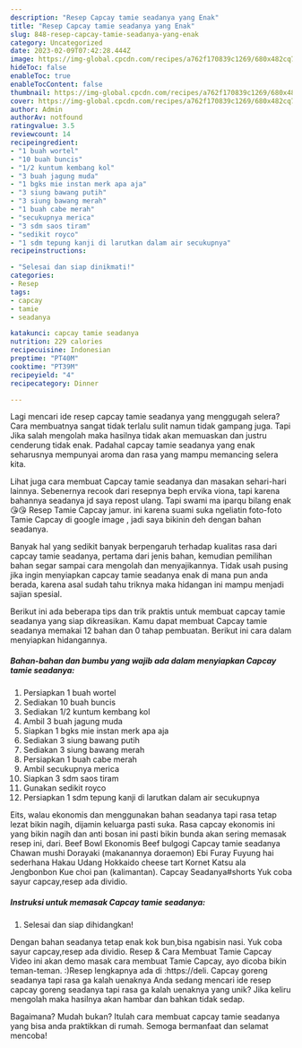 ```yaml
---
description: "Resep Capcay tamie seadanya yang Enak"
title: "Resep Capcay tamie seadanya yang Enak"
slug: 848-resep-capcay-tamie-seadanya-yang-enak
category: Uncategorized
date: 2023-02-09T07:42:28.444Z
image: https://img-global.cpcdn.com/recipes/a762f170839c1269/680x482cq70/capcay-tamie-seadanya-foto-resep-utama.jpg
hideToc: false
enableToc: true
enableTocContent: false
thumbnail: https://img-global.cpcdn.com/recipes/a762f170839c1269/680x482cq70/capcay-tamie-seadanya-foto-resep-utama.jpg
cover: https://img-global.cpcdn.com/recipes/a762f170839c1269/680x482cq70/capcay-tamie-seadanya-foto-resep-utama.jpg
author: Admin
authorAv: notfound
ratingvalue: 3.5
reviewcount: 14
recipeingredient:
- "1 buah wortel"
- "10 buah buncis"
- "1/2 kuntum kembang kol"
- "3 buah jagung muda"
- "1 bgks mie instan merk apa aja"
- "3 siung bawang putih"
- "3 siung bawang merah"
- "1 buah cabe merah"
- "secukupnya merica"
- "3 sdm saos tiram"
- "sedikit royco"
- "1 sdm tepung kanji di larutkan dalam air secukupnya"
recipeinstructions:

- "Selesai dan siap dinikmati!"
categories:
- Resep
tags:
- capcay
- tamie
- seadanya

katakunci: capcay tamie seadanya 
nutrition: 229 calories
recipecuisine: Indonesian
preptime: "PT40M"
cooktime: "PT39M"
recipeyield: "4"
recipecategory: Dinner

---
```



Lagi mencari ide resep capcay tamie seadanya yang menggugah selera? Cara membuatnya sangat tidak terlalu sulit namun tidak gampang juga. Tapi Jika salah mengolah maka hasilnya tidak akan memuaskan dan justru cenderung tidak enak. Padahal capcay tamie seadanya yang enak seharusnya mempunyai aroma dan rasa yang mampu memancing selera kita.


Lihat juga cara membuat Capcay tamie seadanya dan masakan sehari-hari lainnya. Sebenernya recook dari resepnya beph ervika viona, tapi karena bahannya seadanya jd saya repost ulang. Tapi swami ma iparqu bilang enak😘😘 Resep Tamie Capcay jamur. ini karena suami suka ngeliatin foto-foto Tamie Capcay di google image , jadi saya bikinin deh dengan bahan seadanya.

Banyak hal yang sedikit banyak berpengaruh terhadap kualitas rasa dari capcay tamie seadanya, pertama dari jenis bahan, kemudian pemilihan bahan segar sampai cara mengolah dan menyajikannya. Tidak usah pusing jika ingin menyiapkan capcay tamie seadanya enak di mana pun anda berada, karena asal sudah tahu triknya maka hidangan ini mampu menjadi sajian spesial.


Berikut ini ada beberapa tips dan trik praktis untuk membuat capcay tamie seadanya yang siap dikreasikan. Kamu dapat membuat Capcay tamie seadanya memakai 12 bahan dan 0 tahap pembuatan. Berikut ini cara dalam menyiapkan hidangannya.

<!--inarticleads1-->

##### Bahan-bahan dan bumbu yang wajib ada dalam menyiapkan Capcay tamie seadanya:

1. Persiapkan 1 buah wortel
1. Sediakan 10 buah buncis
1. Sediakan 1/2 kuntum kembang kol
1. Ambil 3 buah jagung muda
1. Siapkan 1 bgks mie instan merk apa aja
1. Sediakan 3 siung bawang putih
1. Sediakan 3 siung bawang merah
1. Persiapkan 1 buah cabe merah
1. Ambil secukupnya merica
1. Siapkan 3 sdm saos tiram
1. Gunakan sedikit royco
1. Persiapkan 1 sdm tepung kanji di larutkan dalam air secukupnya


Eits, walau ekonomis dan menggunakan bahan seadanya tapi rasa tetap lezat bikin nagih, dijamin keluarga pasti suka. Rasa capcay ekonomis ini yang bikin nagih dan anti bosan ini pasti bikin bunda akan sering memasak resep ini, dari. Beef Bowl Ekonomis Beef bulgogi Capcay tamie seadanya Chawan mushi Dorayaki (makanannya doraemon) Ebi Furay Fuyung hai sederhana Hakau Udang Hokkaido cheese tart Kornet Katsu ala Jengbonbon Kue choi pan (kalimantan). Capcay Seadanya#shorts Yuk coba sayur capcay,resep ada dividio. 

<!--inarticleads2-->

##### Instruksi untuk memasak Capcay tamie seadanya:


1. Selesai dan siap dihidangkan!

Dengan bahan seadanya tetap enak kok bun,bisa ngabisin nasi. Yuk coba sayur capcay,resep ada dividio. Resep &amp; Cara Membuat Tamie Capcay Video ini akan demo masak cara membuat Tamie Capcay, ayo dicoba bikin teman-teman. :)Resep lengkapnya ada di :https://deli. Capcay goreng seadanya tapi rasa ga kalah uenaknya Anda sedang mencari ide resep capcay goreng seadanya tapi rasa ga kalah uenaknya yang unik? Jika keliru mengolah maka hasilnya akan hambar dan bahkan tidak sedap. 

Bagaimana? Mudah bukan? Itulah cara membuat capcay tamie seadanya yang bisa anda praktikkan di rumah. Semoga bermanfaat dan selamat mencoba!
